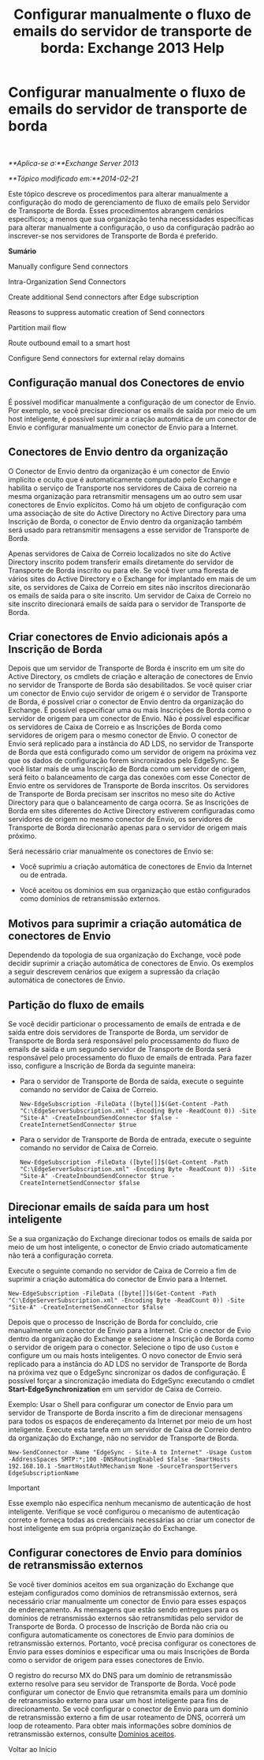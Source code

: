 ﻿---
title: 'Configurar manualmente o fluxo de emails do servidor de transporte de borda: Exchange 2013 Help'
TOCTitle: Configurar manualmente o fluxo de emails do servidor de transporte de borda
ms:assetid: cb4cc165-6c09-44ab-a95f-167ae8ed2485
ms:mtpsurl: https://technet.microsoft.com/pt-br/library/Dn606261(v=EXCHG.150)
ms:contentKeyID: 61183358
ms.date: 05/22/2018
mtps_version: v=EXCHG.150
ms.translationtype: MT
---

# Configurar manualmente o fluxo de emails do servidor de transporte de borda

 

_**Aplica-se a:**Exchange Server 2013_

_**Tópico modificado em:**2014-02-21_

Este tópico descreve os procedimentos para alterar manualmente a configuração do modo de gerenciamento de fluxo de emails pelo Servidor de Transporte de Borda. Esses procedimentos abrangem cenários específicos; a menos que sua organização tenha necessidades específicas para alterar manualmente a configuração, o uso da configuração padrão ao inscrever-se nos servidores de Transporte de Borda é preferido.

**Sumário**

Manually configure Send connectors

Intra-Organization Send Connectors

Create additional Send connectors after Edge subscription

Reasons to suppress automatic creation of Send connectors

Partition mail flow

Route outbound email to a smart host

Configure Send connectors for external relay domains

## Configuração manual dos Conectores de envio

É possível modificar manualmente a configuração de um conector de Envio. Por exemplo, se você precisar direcionar os emails de saída por meio de um host inteligente, é possível suprimir a criação automática de um conector de Envio e configurar manualmente um conector de Envio para a Internet.

## Conectores de Envio dentro da organização

O Conector de Envio dentro da organização é um conector de Envio implícito e oculto que é automaticamente computado pelo Exchange e habilita o serviço de Transporte nos servidores de Caixa de correio na mesma organização para retransmitir mensagens um ao outro sem usar conectores de Envio explícitos. Como há um objeto de configuração com uma associação de site do Active Directory no Active Directory para uma Inscrição de Borda, o conector de Envio dentro da organização também será usado para retransmitir mensagens a esse servidor de Transporte de Borda.

Apenas servidores de Caixa de Correio localizados no site do Active Directory inscrito podem transferir emails diretamente do servidor de Transporte de Borda inscrito ou para ele. Se você tiver uma floresta de vários sites do Active Directory e o Exchange for implantado em mais de um site, os servidores de Caixa de Correio em sites não inscritos direcionarão os emails de saída para o site inscrito. Um servidor de Caixa de Correio no site inscrito direcionará emails de saída para o servidor de Transporte de Borda.

## Criar conectores de Envio adicionais após a Inscrição de Borda

Depois que um servidor de Transporte de Borda é inscrito em um site do Active Directory, os cmdlets de criação e alteração de conectores de Envio no servidor de Transporte de Borda são desabilitados. Se você quiser criar um conector de Envio cujo servidor de origem é o servidor de Transporte de Borda, é possível criar o conector de Envio dentro da organização do Exchange. É possível especificar uma ou mais Inscrições de Borda como o servidor de origem para um conector de Envio. Não é possível especificar os servidores de Caixa de Correio e as Inscrições de Borda como servidores de origem para o mesmo conector de Envio. O conector de Envio será replicado para a instância do AD LDS, no servidor de Transporte de Borda que está configurado como um servidor de origem na próxima vez que os dados de configuração forem sincronizados pelo EdgeSync. Se você listar mais de uma Inscrição de Borda como um servidor de origem, será feito o balanceamento de carga das conexões com esse Conector de Envio entre os servidores de Transporte de Borda inscritos. Os servidores de Transporte de Borda precisam ser inscritos no meso site do Active Directory para que o balanceamento de carga ocorra. Se as Inscrições de Borda em sites diferentes do Active Directory estiverem configuradas como servidores de origem no mesmo conector de Envio, os servidores de Transporte de Borda direcionarão apenas para o servidor de origem mais próximo.

Será necessário criar manualmente os conectores de Envio se:

  - Você suprimiu a criação automática de conectores de Envio da Internet ou de entrada.

  - Você aceitou os domínios em sua organização que estão configurados como domínios de retransmissão externos.

## Motivos para suprimir a criação automática de conectores de Envio

Dependendo da topologia de sua organização do Exchange, você pode decidir suprimir a criação automática de conectores de Envio. Os exemplos a seguir descrevem cenários que exigem a supressão da criação automática de conectores de Envio.

## Partição do fluxo de emails

Se você decidir particionar o processamento de emails de entrada e de saída entre dois servidores de Transporte de Borda, um servidor de Transporte de Borda será responsável pelo processamento do fluxo de emails de saída e um segundo servidor de Transporte de Borda será responsável pelo processamento do fluxo de emails de entrada. Para fazer isso, configure a Inscrição de Borda da seguinte maneira:

  - Para o servidor de Transporte de Borda de saída, execute o seguinte comando no servidor de Caixa de Correio.
    
        New-EdgeSubscription -FileData ([byte[]]$(Get-Content -Path "C:\EdgeServerSubscription.xml" -Encoding Byte -ReadCount 0)) -Site "Site-A" -CreateInboundSendConnector $false -CreateInternetSendConnector $true

  - Para o servidor de Transporte de Borda de entrada, execute o seguinte comando no servidor de Caixa de Correio.
    
        New-EdgeSubscription -FileData ([byte[]]$(Get-Content -Path "C:\EdgeServerSubscription.xml" -Encoding Byte -ReadCount 0)) -Site "Site-A" -CreateInboundSendConnector $true -CreateInternetSendConnector $false

## Direcionar emails de saída para um host inteligente

Se a sua organização do Exchange direcionar todos os emails de saída por meio de um host inteligente, o conector de Envio criado automaticamente não terá a configuração correta.

Execute o seguinte comando no servidor de Caixa de Correio a fim de suprimir a criação automática do conector de Envio para a Internet.

    New-EdgeSubscription -FileData ([byte[]]$(Get-Content -Path "C:\EdgeServerSubscription.xml" -Encoding Byte -ReadCount 0)) -Site "Site-A" -CreateInternetSendConnector $false

Depois que o processo de Inscrição de Borda for concluído, crie manualmente um conector de Envio para a Internet. Crie o cnector de Evio dentro da organização do Exchange e selecione a Inscrição de Borda como o servidor de origem para o conector. Selecione o tipo de uso `Custom` e configure um ou mais hosts inteligentes. O novo conector de Envio será replicado para a instância do AD LDS no servidor de Transporte de Borda na próxima vez que o EdgeSync sincronizar os dados de configuração. É possível forçar a sincronização imediata do EdgeSync executando o cmdlet **Start-EdgeSynchronization** em um servidor de Caixa de Correio.

Exemplo: Usar o Shell para configurar um conector de Envio para um servidor de Transporte de Borda inscrito a fim de direcionar mensagens para todos os espaços de endereçamento da Internet por meio de um host inteligente. Execute esta tarefa em um servidor de Caixa de Correio dentro da organização do Exchange, não no servidor de Transporte de Borda.

    New-SendConnector -Name "EdgeSync - Site-A to Internet" -Usage Custom -AddressSpaces SMTP:*;100 -DNSRoutingEnabled $false -SmartHosts 192.168.10.1 -SmartHostAuthMechanism None -SourceTransportServers EdgeSubscriptionName


> [!IMPORTANT]
> Esse exemplo não especifica nenhum mecanismo de autenticação de host inteligente. Verifique se você configurou o mecanismo de autenticação correto e forneça todas as credenciais necessárias ao criar um conector de host inteligente em sua própria organização do Exchange.



## Configurar conectores de Envio para domínios de retransmissão externos

Se você tiver domínios aceitos em sua organização do Exchange que estejam configurados como domínios de retransmissão externos, será necessário criar manualmente um conector de Envio para esses espaços de endereçamento. As mensagens que estão sendo entregues para os domínios de retransmissão externos são retransmitidas pelo servidor de Transporte de Borda. O processo de Inscrição de Borda não cria ou configura automaticamente os conectores de Envio para domínios de retransmissão externos. Portanto, você precisa configurar os conectores de Envio para esses domínios e especificar uma ou mais Inscrições de Borda como o servidor de origem para esses conectores de Envio.

O registro do recurso MX do DNS para um domínio de retransmissão externo resolve para seu servidor de Transporte de Borda. Você pode configurar um conector de Envio que retransmita emails para um domínio de retransmissão externo para usar um host inteligente para fins de direcionamento. Se você configurar o conector de Envio para um domínio de retransmissão externo a fim de usar roteamento de DNS, ocorrerá um loop de roteamento. Para obter mais informações sobre domínios de retransmissão externos, consulte [Domínios aceitos](accepted-domains-exchange-2013-help.md).

Voltar ao Início

